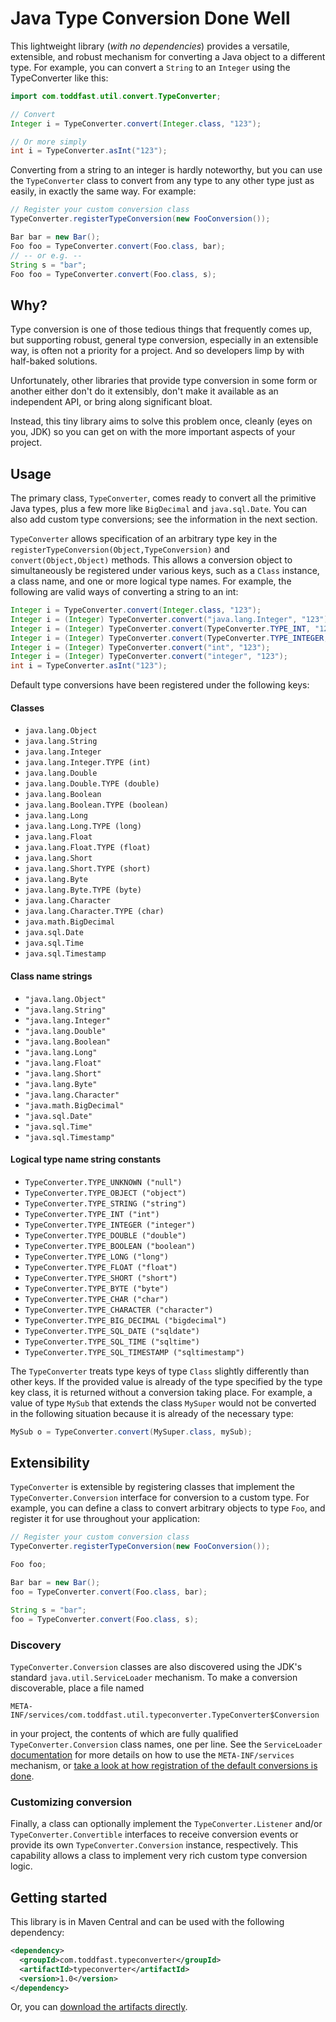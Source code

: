 Java Type Conversion Done Well
==============================

This lightweight library (*with no dependencies*) provides a versatile, extensible, and robust mechanism for converting a Java object to a different type. For example, you can convert a `String` to an `Integer` using the TypeConverter like this:

```java
import com.toddfast.util.convert.TypeConverter;

// Convert
Integer i = TypeConverter.convert(Integer.class, "123");

// Or more simply
int i = TypeConverter.asInt("123");
```

Converting from a string to an integer is hardly noteworthy, but you can use the `TypeConverter` class to convert from any type to any other type just as easily, in exactly the same way. For example:

```java
// Register your custom conversion class
TypeConverter.registerTypeConversion(new FooConversion());

Bar bar = new Bar();
Foo foo = TypeConverter.convert(Foo.class, bar);
// -- or e.g. --
String s = "bar";
Foo foo = TypeConverter.convert(Foo.class, s);
```

Why?
----

Type conversion is one of those tedious things that frequently comes up, but supporting robust, general type conversion, especially in an extensible way, is often not a priority for a project. And so developers limp by with half-baked solutions.

Unfortunately, other libraries that provide type conversion in some form or another either don't do it extensibly, don't make it available as an independent API, or bring along significant bloat.

Instead, this tiny library aims to solve this problem once, cleanly (eyes on you, JDK) so you can get on with the more important aspects of your project.

Usage
-----

The primary class, `TypeConverter`, comes ready to convert all the primitive Java types, plus a few more like `BigDecimal` and `java.sql.Date`. You can also add custom type conversions; see the information in the next section.

`TypeConverter` allows specification of an arbitrary type key in the `registerTypeConversion(Object,TypeConversion)` and `convert(Object,Object)` methods. This allows a conversion object to simultaneously be registered under various keys, such as a `Class` instance, a class name, and one or more logical type names. For example, the following are valid ways of converting a string to an int:

```java
Integer i = TypeConverter.convert(Integer.class, "123");
Integer i = (Integer) TypeConverter.convert("java.lang.Integer", "123");
Integer i = (Integer) TypeConverter.convert(TypeConverter.TYPE_INT, "123");
Integer i = (Integer) TypeConverter.convert(TypeConverter.TYPE_INTEGER, "123");
Integer i = (Integer) TypeConverter.convert("int", "123");
Integer i = (Integer) TypeConverter.convert("integer", "123");
int i = TypeConverter.asInt("123");
```

Default type conversions have been registered under the following keys:


#### Classes
* `java.lang.Object`
* `java.lang.String`
* `java.lang.Integer`
* `java.lang.Integer.TYPE (int)`
* `java.lang.Double`
* `java.lang.Double.TYPE (double)`
* `java.lang.Boolean`
* `java.lang.Boolean.TYPE (boolean)`
* `java.lang.Long`
* `java.lang.Long.TYPE (long)`
* `java.lang.Float`
* `java.lang.Float.TYPE (float)`
* `java.lang.Short`
* `java.lang.Short.TYPE (short)`
* `java.lang.Byte`
* `java.lang.Byte.TYPE (byte)`
* `java.lang.Character`
* `java.lang.Character.TYPE (char)`
* `java.math.BigDecimal`
* `java.sql.Date`
* `java.sql.Time`
* `java.sql.Timestamp`

#### Class name strings
* `"java.lang.Object"`
* `"java.lang.String"`
* `"java.lang.Integer"`
* `"java.lang.Double"`
* `"java.lang.Boolean"`
* `"java.lang.Long"`
* `"java.lang.Float"`
* `"java.lang.Short"`
* `"java.lang.Byte"`
* `"java.lang.Character"`
* `"java.math.BigDecimal"`
* `"java.sql.Date"`
* `"java.sql.Time"`
* `"java.sql.Timestamp"`

#### Logical type name string constants
* `TypeConverter.TYPE_UNKNOWN ("null")`
* `TypeConverter.TYPE_OBJECT ("object")`
* `TypeConverter.TYPE_STRING ("string")`
* `TypeConverter.TYPE_INT ("int")`
* `TypeConverter.TYPE_INTEGER ("integer")`
* `TypeConverter.TYPE_DOUBLE ("double")`
* `TypeConverter.TYPE_BOOLEAN ("boolean")`
* `TypeConverter.TYPE_LONG ("long")`
* `TypeConverter.TYPE_FLOAT ("float")`
* `TypeConverter.TYPE_SHORT ("short")`
* `TypeConverter.TYPE_BYTE ("byte")`
* `TypeConverter.TYPE_CHAR ("char")`
* `TypeConverter.TYPE_CHARACTER ("character")`
* `TypeConverter.TYPE_BIG_DECIMAL ("bigdecimal")`
* `TypeConverter.TYPE_SQL_DATE ("sqldate")`
* `TypeConverter.TYPE_SQL_TIME ("sqltime")`
* `TypeConverter.TYPE_SQL_TIMESTAMP ("sqltimestamp")`

The `TypeConverter` treats type keys of type `Class` slightly differently than other keys. If the provided value is already of the type specified by the type key class, it is returned without a conversion taking place. For example, a value of type `MySub` that extends the class `MySuper` would not be converted in the following situation because it is already of the necessary type:

```java
MySub o = TypeConverter.convert(MySuper.class, mySub);
```

Extensibility
-------------

`TypeConverter` is extensible by registering classes that implement the `TypeConverter.Conversion` interface for conversion to a custom type. For example, you can define a class to convert arbitrary objects to type `Foo`, and register it for use throughout your application:

```java
// Register your custom conversion class
TypeConverter.registerTypeConversion(new FooConversion());

Foo foo;

Bar bar = new Bar();
foo = TypeConverter.convert(Foo.class, bar);

String s = "bar";
foo = TypeConverter.convert(Foo.class, s);
```

### Discovery

`TypeConverter.Conversion` classes are also discovered using the JDK's standard `java.util.ServiceLoader` mechanism. To make a conversion discoverable, place a file named

```
META-INF/services/com.toddfast.util.typeconverter.TypeConverter$Conversion
```

in your project, the contents of which are fully qualified `TypeConverter.Conversion` class names, one per line. See the `ServiceLoader` [documentation](http://docs.oracle.com/javase/6/docs/api/java/util/ServiceLoader.html) for more details on how to use the `META-INF/services` mechanism, or [take a look at how registration of the default conversions is done](https://github.com/toddfast/typeconverter/blob/master/src/main/resources/META-INF/services/com.toddfast.util.convert.TypeConverter%24Conversion).


### Customizing conversion

Finally, a class can optionally implement the `TypeConverter.Listener` and/or `TypeConverter.Convertible` interfaces to receive conversion events or provide its own `TypeConverter.Conversion` instance, respectively. This capability allows a class to implement very rich custom type conversion logic.


Getting started
---------------

This library is in Maven Central and can be used with the following dependency:

```xml
<dependency>
  <groupId>com.toddfast.typeconverter</groupId>
  <artifactId>typeconverter</artifactId>
  <version>1.0</version>
</dependency>
```

Or, you can [download the artifacts directly](http://search.maven.org/#search%7Cga%7C1%7Ccom.toddfast.typeconverter).
